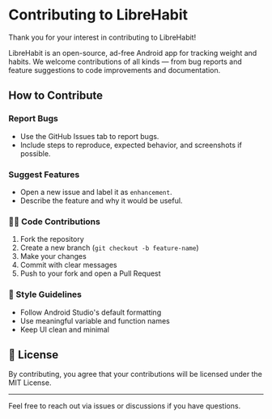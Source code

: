 # Contributing to LibreHabit

Thank you for your interest in contributing to LibreHabit!

LibreHabit is an open-source, ad-free Android app for tracking weight and habits. We welcome contributions of all kinds — from bug reports and feature suggestions to code improvements and documentation.

## How to Contribute

### Report Bugs
- Use the GitHub Issues tab to report bugs.
- Include steps to reproduce, expected behavior, and screenshots if possible.

### Suggest Features
- Open a new issue and label it as `enhancement`.
- Describe the feature and why it would be useful.

### 🧑‍💻 Code Contributions
1. Fork the repository
2. Create a new branch (`git checkout -b feature-name`)
3. Make your changes
4. Commit with clear messages
5. Push to your fork and open a Pull Request

### 📄 Style Guidelines
- Follow Android Studio's default formatting
- Use meaningful variable and function names
- Keep UI clean and minimal

## 📜 License
By contributing, you agree that your contributions will be licensed under the MIT License.

---

Feel free to reach out via issues or discussions if you have questions.
